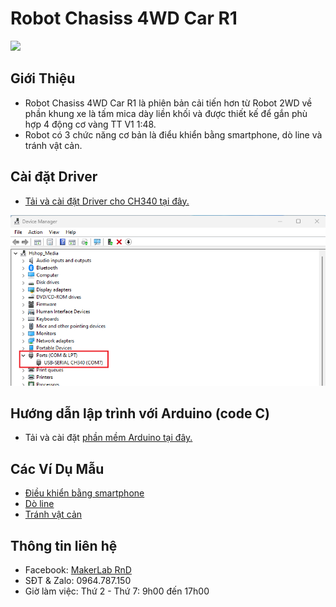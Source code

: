 # Robot Chasiss 4WD Car R1

<img src=image/R1_Car_Image.webp>  

## Giới Thiệu  

- Robot Chasiss 4WD Car R1 là phiên bản cải tiến hơn từ Robot 2WD về phần khung xe là tấm mica dày liền khối và được thiết kế để gắn phù hợp 4 động cơ vàng TT V1 1:48.  
- Robot có 3 chức năng cơ bản là điểu khiển bằng smartphone, dò line và tránh vật cản.  

## Cài đặt Driver

- [Tải và cài đặt Driver cho CH340 tại đây.](https://www.makerlab.vn/ch340)

![](/image/comport.png) 

## Hướng dẫn lập trình với Arduino (code C)

- Tải và cài đặt [phần mềm Arduino tại đây.](https://www.arduino.cc/en/software)

## Các Ví Dụ Mẫu

- [Điều khiển bằng smartphone](examples/R1_Bluetooth)
- [Dò line](examples/R1_LineTracking)
- [Tránh vật cản](examples/R1_BlockAvoiding)

## Thông tin liên hệ

- Facebook: [MakerLab RnD](https://www.facebook.com/makerlabvn)
- SĐT & Zalo: 0964.787.150
- Giờ làm việc: Thứ 2 - Thứ 7: 9h00 đến 17h00

